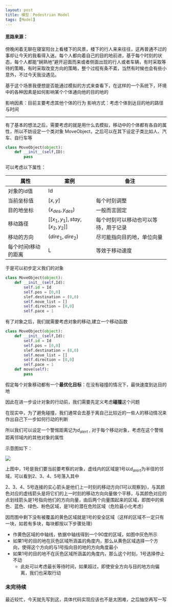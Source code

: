 ```yaml
---
layout: post
title: 模型：Pedestrian Model
tags: [Model]
---
```



#### 思路来源：

傍晚闲着无聊在寝室阳台上看楼下的风景，楼下的行人来来往往，这再普通不过的事却让今天的我看得入迷。每个人都向着自己的目的地前进，基于每个时刻的状态，每个人都能“娴熟地”避开迎面而来或者侧面出现的行人或者车辆，有时采取等待的策略，有时采取改变方向的策略，整个过程有条不紊，当然有时候也会有些小意外，不过今天我没遇见。


基于这个场景我便想是否能通过模拟的方式来查看下，在这样的一个系统下，环境中的各种因素是如何影响某个个体通向他的目的地的


影响因素：目前主要考虑其他个体的行为
影响方式：考虑个体到达目的地的路径与时间

---

有了基本的想法之后，需要考虑的就是用什么去模拟，移动中的个体都有各自的属性，所以不妨设定一个类对象 MoveObject，之后可以在其下设定子类比如人、汽车、自行车等

```python
class MoveObject(object):
    def __init__(self,ID):
        pass
```

可以考虑以下属性：

| 属性         | 案例                           | 备注                 |
| ---------- | ---------------------------- | ------------------ |
| 对象的id值     | Id                           |                    |
| 当前坐标值      | $[x,y]$                      | 每个时刻调整             |
| 目的地坐标      | $(x_{des},y_{des})$          | 一般而言固定             |
| 移动路径       | $[[x_1,y_1],stay,[x_2,y_2]]$ | 每个时刻可以移动也可以等待，用于记录 |
| 移动的方向      | $(dire_1,dire_2)$            | 尽可能指向目的地，单位向量      |
| 每个时间t移动的距离 | L                            | 等效于移动速度            |

于是可以初步定义我们的对象

```python
class MoveObject(object):
    def __init__(self,Id):
        self.id = Id
        self.pos = [0,0]
        slef.destination = (0,0)
        self.move_list = []
        self.direction = [0,0]
        self.pace = 1 
```

有了对象之后，我们就需要考虑对象的移动,建立一个移动函数

```python
class MoveObject(object):
    def __init__(self,Id):
        self.id = Id
        self.pos = [0,0]
        slef.destination = (0,0)
        self.move_list = []
        self.direction = [0,0]
        self.pace = 1 
    def move(self):
        pass
```

假定每个对象移动都有一个**最优化目标**：在没有碰撞的情况下，最快速度到达目的地

因此在进一步设计对象的行动前，我们需要先定义考虑**碰撞**这个问题

在现实中，为了避免碰撞，我们通常会去基于离自己比较近的一些人的移动情况来作出自己下一步如何行动的判断

所以我们可以设定一个警惕距离记为$d_{alert}$ , 对于每个移动对象，考虑在这个警惕距离邻域内的其他对象的属性

示意图如下：

![](http://ww3.sinaimg.cn/large/006tNc79jw1f9gd3wxgg4j30t70mfwgi.jpg)

上图中，1号是我们要当前要考察的对象，虚线内的区域是1号以$d_{arert}$为半径的邻域，可以看到2、3、4、5号落入其中

2、3、4、5号连接的实心箭头是他们上一时刻的移动方向(1可以观察到)，与其颜色对应的虚线箭头是将它们的上一时刻的移动方向向量做个平移，与其颜色对应的点划线箭头是1号指向他们的方向向量，由后两个向量围起来的区域，即图中的紫色、蓝色、绿色、粉色区域，是1号的潜在危险区域（危险最小化考虑）

因而图中剩下没有被覆盖的黄色区域就是1号的安全区域（这样的区域不一定只有一块，如若有多块，每块都按以下步骤处理）

- 作黄色区域的中轴线，依据中轴线得到一个90度的区域，如图中灰色所示
- 如果1号的目的地在灰色区域所涵盖的角度内，那么从黄色区域选择一个方向，使得这个方向的与1号指向目的地的方向角度最小
- 如果1号的目的地不在灰色区域所涵盖的角度内，那么这个时刻，1号选择停止不动 
    - 此处可以考虑最长等待时间，如果超过，即使安全方向与目的地方向偏离，我们也采取行动



### 未完待续

最近较忙，今天就先写到这，具体代码实现应该也不是太困难，之后抽空再写一写